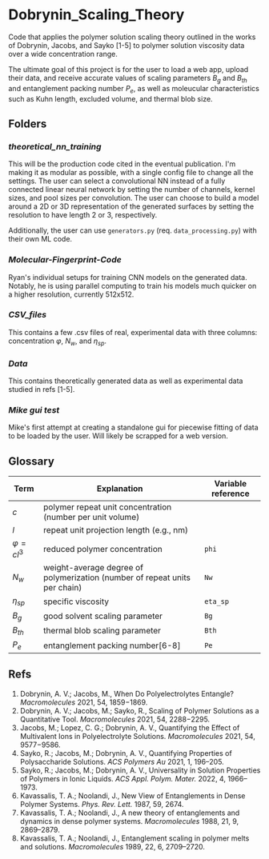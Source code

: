 # Dobrynin_Scaling_Theory
Code that applies the polymer solution scaling theory outlined in the works of 
Dobrynin, Jacobs, and Sayko [1-5] to polymer solution viscosity data over a wide 
concentration range.

The ultimate goal of this project is for the user to load a web app, upload their data, 
and receive accurate values of scaling parameters $B_g$ and $B_{th}$ and entanglement 
packing number $P_e$, as well as moleucular characteristics such as Kuhn length, 
excluded volume, and thermal blob size.

## Folders

### *theoretical_nn_training*
This will be the production code cited in the eventual publication. I'm making it as
modular as possible, with a single config file to change all the settings. The user can
select a convolutional NN instead of a fully connected linear neural network by setting
the number of channels, kernel sizes, and pool sizes per convolution. The user can 
choose to build a model around a 2D or 3D representation of the generated surfaces by
setting the resolution to have length 2 or 3, respectively.

Additionally, the user can use `generators.py` (req. `data_processing.py`) with their
own ML code.

### *Molecular-Fingerprint-Code*
Ryan's individual setups for training CNN models on the generated data. Notably, he is 
using parallel computing to train his models much quicker on a higher resolution, 
currently 512x512.

### *CSV_files*
This contains a few .csv files of real, experimental data with three columns: 
concentration $\varphi$, $N_w$, and $\eta_{sp}$.

###  *Data* 
This contains theoretically generated data as well as experimental data studied in refs 
[1-5].

### *Mike gui test*
Mike's first attempt at creating a standalone gui for piecewise fitting of data to be 
loaded by the user. Will likely be scrapped for a web version.

## Glossary
| Term      | Explanation | Variable reference |
| ---------------- | ---------------- | ------------- |
| $c$ | polymer repeat unit concentration (number per unit volume)|
| $l$ | repeat unit projection length (e.g., nm) |
| $\varphi=cl^3$ | reduced polymer concentration | `phi` |
| $N_w$ | weight-average degree of polymerization (number of repeat units per chain) | `Nw` |
| $\eta_{sp}$ | specific viscosity | `eta_sp` |
| $B_g$ | good solvent scaling parameter | `Bg` |
| $B_{th}$ | thermal blob scaling parameter | `Bth` |
| $P_e$ | entanglement packing number[6-8] | `Pe` |


## Refs
1. Dobrynin, A. V.; Jacobs, M., When Do Polyelectrolytes Entangle? *Macromolecules* 2021, 54, 1859−1869.
2. Dobrynin, A. V.;  Jacobs, M.; Sayko, R., Scaling of Polymer Solutions as a Quantitative Tool. *Macromolecules* 2021, 54, 2288−2295.
3. Jacobs, M.;  Lopez, C. G.; Dobrynin, A. V., Quantifying the Effect of Multivalent Ions in Polyelectrolyte Solutions. *Macromolecules* 2021, 54, 9577−9586.
4. Sayko, R.; Jacobs, M.; Dobrynin, A. V., Quantifying Properties of Polysaccharide Solutions. *ACS Polymers Au* 2021, 1, 196–205.
5. Sayko, R.; Jacobs, M.; Dobrynin, A. V., Universality in Solution Properties of Polymers in Ionic Liquids. *ACS Appl. Polym. Mater.* 2022, 4, 1966–1973.
6. Kavassalis, T. A.; Noolandi, J., New View of Entanglements in Dense Polymer Systems. *Phys. Rev. Lett.* 1987, 59, 2674. 
7. Kavassalis, T. A.; Noolandi, J., A new theory of entanglements and dynamics in dense polymer systems. *Macromolecules* 1988, 21, 9, 2869–2879.
8. Kavassalis, T. A.; Noolandi, J., Entanglement scaling in polymer melts and solutions. *Macromolecules* 1989, 22, 6, 2709–2720.
